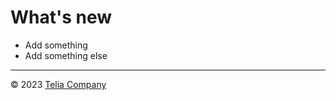 # What's new

* Add something
* Add something else

---

&copy; 2023 [Telia Company](https://telia.se)
